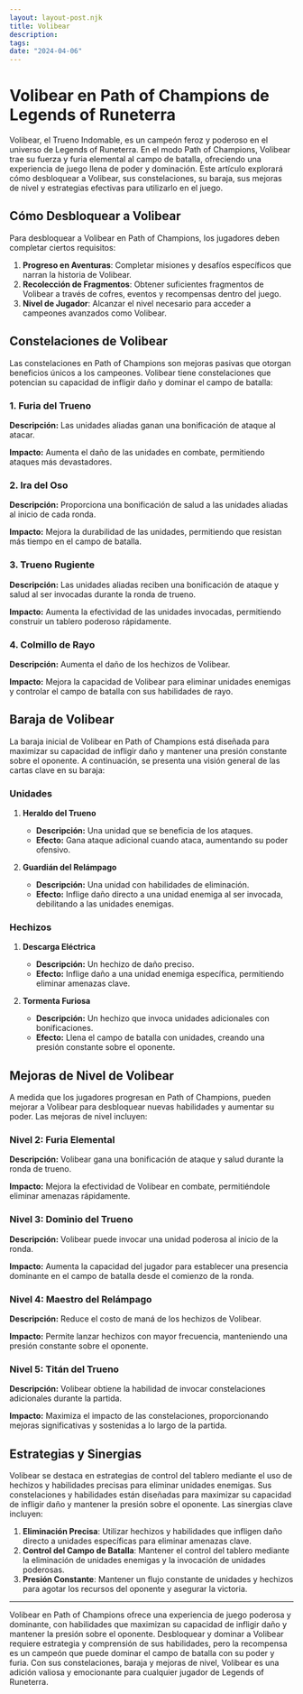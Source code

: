 ```yaml
---
layout: layout-post.njk
title: Volibear
description:
tags:
date: "2024-04-06"
---
```

# Volibear en Path of Champions de Legends of Runeterra

Volibear, el Trueno Indomable, es un campeón feroz y poderoso en el universo de Legends of Runeterra. En el modo Path of Champions, Volibear trae su fuerza y furia elemental al campo de batalla, ofreciendo una experiencia de juego llena de poder y dominación. Este artículo explorará cómo desbloquear a Volibear, sus constelaciones, su baraja, sus mejoras de nivel y estrategias efectivas para utilizarlo en el juego.

## Cómo Desbloquear a Volibear

Para desbloquear a Volibear en Path of Champions, los jugadores deben completar ciertos requisitos:

1. **Progreso en Aventuras**: Completar misiones y desafíos específicos que narran la historia de Volibear.
2. **Recolección de Fragmentos**: Obtener suficientes fragmentos de Volibear a través de cofres, eventos y recompensas dentro del juego.
3. **Nivel de Jugador**: Alcanzar el nivel necesario para acceder a campeones avanzados como Volibear.

## Constelaciones de Volibear

Las constelaciones en Path of Champions son mejoras pasivas que otorgan beneficios únicos a los campeones. Volibear tiene constelaciones que potencian su capacidad de infligir daño y dominar el campo de batalla:

### 1. Furia del Trueno

**Descripción:** Las unidades aliadas ganan una bonificación de ataque al atacar.

**Impacto:** Aumenta el daño de las unidades en combate, permitiendo ataques más devastadores.

### 2. Ira del Oso

**Descripción:** Proporciona una bonificación de salud a las unidades aliadas al inicio de cada ronda.

**Impacto:** Mejora la durabilidad de las unidades, permitiendo que resistan más tiempo en el campo de batalla.

### 3. Trueno Rugiente

**Descripción:** Las unidades aliadas reciben una bonificación de ataque y salud al ser invocadas durante la ronda de trueno.

**Impacto:** Aumenta la efectividad de las unidades invocadas, permitiendo construir un tablero poderoso rápidamente.

### 4. Colmillo de Rayo

**Descripción:** Aumenta el daño de los hechizos de Volibear.

**Impacto:** Mejora la capacidad de Volibear para eliminar unidades enemigas y controlar el campo de batalla con sus habilidades de rayo.

## Baraja de Volibear

La baraja inicial de Volibear en Path of Champions está diseñada para maximizar su capacidad de infligir daño y mantener una presión constante sobre el oponente. A continuación, se presenta una visión general de las cartas clave en su baraja:

### Unidades

1. **Heraldo del Trueno**
   - **Descripción:** Una unidad que se beneficia de los ataques.
   - **Efecto:** Gana ataque adicional cuando ataca, aumentando su poder ofensivo.

2. **Guardián del Relámpago**
   - **Descripción:** Una unidad con habilidades de eliminación.
   - **Efecto:** Inflige daño directo a una unidad enemiga al ser invocada, debilitando a las unidades enemigas.

### Hechizos

1. **Descarga Eléctrica**
   - **Descripción:** Un hechizo de daño preciso.
   - **Efecto:** Inflige daño a una unidad enemiga específica, permitiendo eliminar amenazas clave.

2. **Tormenta Furiosa**
   - **Descripción:** Un hechizo que invoca unidades adicionales con bonificaciones.
   - **Efecto:** Llena el campo de batalla con unidades, creando una presión constante sobre el oponente.

## Mejoras de Nivel de Volibear

A medida que los jugadores progresan en Path of Champions, pueden mejorar a Volibear para desbloquear nuevas habilidades y aumentar su poder. Las mejoras de nivel incluyen:

### Nivel 2: Furia Elemental

**Descripción:** Volibear gana una bonificación de ataque y salud durante la ronda de trueno.

**Impacto:** Mejora la efectividad de Volibear en combate, permitiéndole eliminar amenazas rápidamente.

### Nivel 3: Dominio del Trueno

**Descripción:** Volibear puede invocar una unidad poderosa al inicio de la ronda.

**Impacto:** Aumenta la capacidad del jugador para establecer una presencia dominante en el campo de batalla desde el comienzo de la ronda.

### Nivel 4: Maestro del Relámpago

**Descripción:** Reduce el costo de maná de los hechizos de Volibear.

**Impacto:** Permite lanzar hechizos con mayor frecuencia, manteniendo una presión constante sobre el oponente.

### Nivel 5: Titán del Trueno

**Descripción:** Volibear obtiene la habilidad de invocar constelaciones adicionales durante la partida.

**Impacto:** Maximiza el impacto de las constelaciones, proporcionando mejoras significativas y sostenidas a lo largo de la partida.

## Estrategias y Sinergias

Volibear se destaca en estrategias de control del tablero mediante el uso de hechizos y habilidades precisas para eliminar unidades enemigas. Sus constelaciones y habilidades están diseñadas para maximizar su capacidad de infligir daño y mantener la presión sobre el oponente. Las sinergias clave incluyen:

1. **Eliminación Precisa**: Utilizar hechizos y habilidades que infligen daño directo a unidades específicas para eliminar amenazas clave.
2. **Control del Campo de Batalla**: Mantener el control del tablero mediante la eliminación de unidades enemigas y la invocación de unidades poderosas.
3. **Presión Constante**: Mantener un flujo constante de unidades y hechizos para agotar los recursos del oponente y asegurar la victoria.

---

Volibear en Path of Champions ofrece una experiencia de juego poderosa y dominante, con habilidades que maximizan su capacidad de infligir daño y mantener la presión sobre el oponente. Desbloquear y dominar a Volibear requiere estrategia y comprensión de sus habilidades, pero la recompensa es un campeón que puede dominar el campo de batalla con su poder y furia. Con sus constelaciones, baraja y mejoras de nivel, Volibear es una adición valiosa y emocionante para cualquier jugador de Legends of Runeterra.
